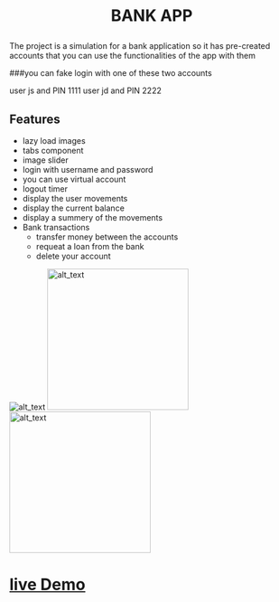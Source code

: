 # <p align="center">BANK APP</p>

The project is a simulation for a bank application so it has pre-created accounts that you can use the functionalities of the app with them

###you can fake login with one of these two accounts

user js and PIN 1111
user jd and PIN 2222

## Features

- lazy load images
- tabs component
- image slider
- login with username and password
- you can use virtual account
- logout timer
- display the user movements
- display the current balance
- display a summery of the movements
- Bank transactions
  - transfer money between the accounts
  - requeat a loan from the bank
  - delete your account

<img src="https://res.cloudinary.com/dfzzhix8p/image/upload/v1675297402/bank-home_jtt8do.png" alt="alt_text">

<img src="https://res.cloudinary.com/dfzzhix8p/image/upload/v1675297381/banklog_g68b9m.png" alt="alt_text" width="250px">

<img src="https://res.cloudinary.com/dfzzhix8p/image/upload/v1675297342/virtual-account_fnnv5v.png" alt="alt_text" width="250px" >

# [live Demo](https://bankist-faried-elrewany.netlify.app/)

